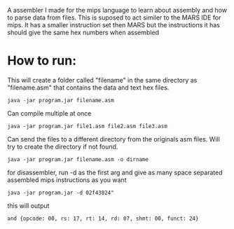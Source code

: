 A assembler I made for the mips language to learn about assembly and how to parse data from files.
This is suposed to act similer to the MARS IDE for mips.
It has a smaller instruction set then MARS but the instructions it has should give the same hex numbers when assembled

# How to run:

This will create a folder called "filename" in the same directory as "filename.asm" that contains the data and text hex files.

`java -jar program.jar filename.asm`

Can compile multiple at once

`java -jar program.jar file1.asm file2.asm file3.asm`

Can send the files to a different directory from the originals asm files.
Will try to create the directory if not found.

`java -jar program.jar filename.asm -o dirname`

for disassembler, run -d as the first arg and give as many space separated assembled mips instructions as you want

`java -jar program.jar -d 02f43824"`

this will output

`and {opcode: 00, rs: 17, rt: 14, rd: 07, shmt: 00, funct: 24}`


